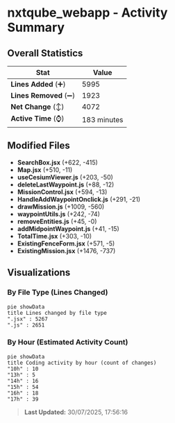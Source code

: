 # nxtqube_webapp - Activity Summary 

## Overall Statistics

| Stat                   | Value                                                             |
| ---------------------- | ----------------------------------------------------------------- |
| **Lines Added** (➕)   | 5995                                          |
| **Lines Removed** (➖) | 1923                                        |
| **Net Change** (↕)    | 4072                |
| **Active Time** (⌚)   | 183 minutes |


## Modified Files
- **SearchBox.jsx** (+622, -415)
- **Map.jsx** (+510, -11)
- **useCesiumViewer.js** (+203, -50)
- **deleteLastWaypoint.js** (+88, -12)
- **MissionControl.jsx** (+594, -13)
- **HandleAddWaypointOnclick.js** (+291, -21)
- **drawMission.js** (+1009, -560)
- **waypointUtils.js** (+242, -74)
- **removeEntities.js** (+45, -0)
- **addMidpointWaypoint.js** (+41, -15)
- **TotalTime.jsx** (+303, -10)
- **ExistingFenceForm.jsx** (+571, -5)
- **ExistingMission.jsx** (+1476, -737)

## Visualizations

### By File Type (Lines Changed)

```mermaid
pie showData
title Lines changed by file type
".jsx" : 5267
".js" : 2651
```

### By Hour (Estimated Activity Count)

```mermaid
pie showData
title Coding activity by hour (count of changes)
"10h" : 10
"13h" : 5
"14h" : 16
"15h" : 54
"16h" : 18
"17h" : 39
```


> **Last Updated:** 30/07/2025, 17:56:16